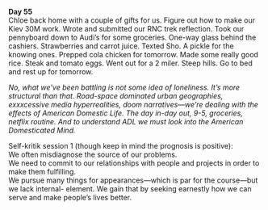 **Day 55**  
Chloe back home with a couple of gifts for us. Figure out how to make our Kiev 30M work. Wrote and submitted our RNC trek reflection. Took our pennyboard down to Audi’s for some groceries. One-way glass behind the cashiers. Strawberries and carrot juice. Texted Sho. A pickle for the knowing ones. Prepped cola chicken for tomorrow. Made some really good rice. Steak and tomato eggs. Went out for a 2 miler. Steep hills. Go to bed and rest up for tomorrow. 

*No, what we’ve been battling is not some idea of loneliness. It’s more structural than that. Road-space dominated urban geographies, exxxcessive media hyperrealities, doom narratives—we’re dealing with the effects of American Domestic Life. The day in-day out, 9-5, groceries, netflix routine. And to understand ADL we must look into the American Domesticated Mind.*

Self-kritik session 1 (though keep in mind the prognosis is positive):  
We often misdiagnose the source of our problems.    
We need to commit to our relationships with people and projects in order to make them fulfilling.  
We pursue many things for appearances—which is par for the course—but we lack internal- element. We gain that by seeking earnestly how we can serve and make people’s lives better.
